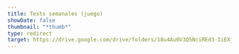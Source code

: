 ```yaml
---
title: Tests semanales (juego)
showDate: false
thumbnail: "*thumb*"
type: redirect
target: https://drive.google.com/drive/folders/18u4Au0V3Q5NciREd3-IiEXjRTsFmrkxX
---
```

